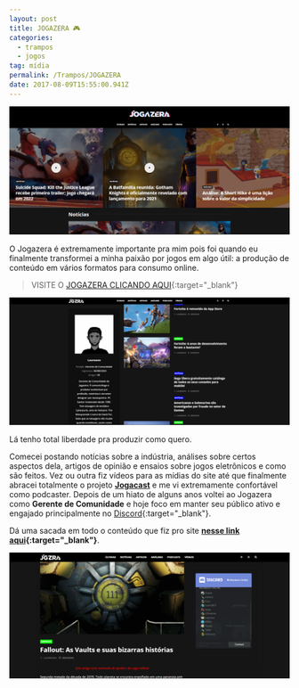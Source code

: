 ```yaml
---
layout: post
title: JOGAZERA 🎮
categories:
  - trampos
  - jogos
tag: mídia
permalink: /Trampos/JOGAZERA
date: 2017-08-09T15:55:00.941Z
---
```

![imagem do topo do jogazera.com.br](/images/uploads/jogazera02.png)

O Jogazera é extremamente importante pra mim pois foi quando eu finalmente transformei a minha paixão por jogos em algo útil: a produção de conteúdo em vários formatos para consumo online.

> VISITE O [JOGAZERA CLICANDO AQUI](http://jogazera.com.br/){:target="_blank"}

![imagem da descrição do autor Laureano na aba "equipe" do jogazera.com.br](/images/uploads/jogazera01.png)

Lá tenho total liberdade pra produzir como quero.

Comecei postando notícias sobre a indústria, análises sobre certos aspectos dela, artigos de opinião e ensaios sobre jogos eletrônicos e como são feitos. Vez ou outra fiz vídeos para as mídias do site até que finalmente abracei totalmente o projeto [**Jogacast**](/jogos/jogacast) e me vi extremamente confortável como podcaster. Depois de um hiato de alguns anos voltei ao Jogazera como **Gerente de Comunidade** e hoje foco em manter seu público ativo e engajado principalmente no [Discord](https://discord.gg/FWPeurk){:target="_blank"}.

Dá uma sacada em todo o conteúdo que fiz pro site **[nesse link aqui](https://jogazera.com.br/author/laureano-macalango/){:target="_blank"}**.

![imagem da capa do artigo "Fallout: As Vaults e suas bizarras histórias" no jogazera.com.br](/images/uploads/jogazera03.png)
